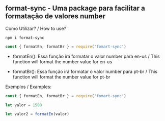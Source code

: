 ## format-sync - Uma package para facilitar a formatação de valores number

Como Utilizar? / How to use?

```shell
npm i format-sync
```

```js
const { formatEn, formatBr } = require('fomart-sync')
```

- formatEn(): 
     Essa função irá formatar o valor number para en-us / This function will format the number value for en-us
     
- formatBr():
     Essa função irá formatar o valor number para pt-br / This function will format the number value for pt-br

Exemplos / Examples:

```js
const { formatEn, formatBr } = require('fomart-sync')

let valor = 1500

let valor2 = formatEn(valor)
```
